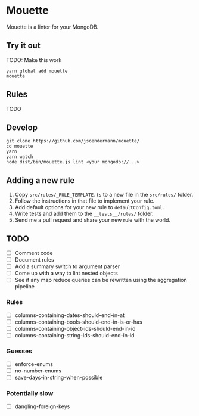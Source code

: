 # Mouette

Mouette is a linter for your MongoDB.

## Try it out

TODO: Make this work
```shell
yarn global add mouette
mouette
```

## Rules

TODO

## Develop

```shell
git clone https://github.com/jsoendermann/mouette/
cd mouette
yarn
yarn watch
node dist/bin/mouette.js lint <your mongodb://...>
```

## Adding a new rule

1. Copy `src/rules/_RULE_TEMPLATE.ts` to a new file in the `src/rules/` folder.
2. Follow the instructions in that file to implement your rule.
3. Add default options for your new rule to `defaultConfig.toml`.
4. Write tests and add them to the `__tests__/rules/` folder.
5. Send me a pull request and share your new rule with the world.

## TODO

- [ ] Comment code
- [ ] Document rules
- [ ] Add a summary switch to argument parser
- [ ] Come up with a way to lint nested objects
- [ ] See if any map reduce queries can be rewritten using the aggregation pipeline

### Rules

- [ ] columns-containing-dates-should-end-in-at
- [ ] columns-containing-bools-should-end-in-is-or-has
- [ ] columns-containing-object-ids-should-end-in-id
- [ ] columns-containing-string-ids-should-end-in-id

### Guesses

- [ ] enforce-enums
- [ ] no-number-enums
- [ ] save-days-in-string-when-possible

### Potentially slow

- [ ] dangling-foreign-keys
